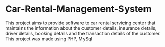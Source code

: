 # Car-Rental-Management-System
This project aims to provide software to car rental servicing center that maintains the information  about the customer details, insurance details, driver details, booking details and the transaction  details of the customer.  This project was made using PHP, MySql
